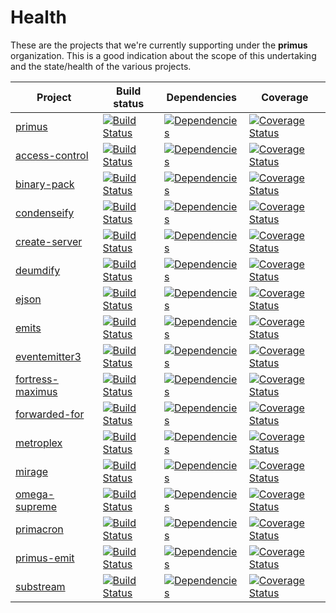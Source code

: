 # Health

These are the projects that we're currently supporting under the **primus**
organization. This is a good indication about the scope of this undertaking and
the state/health of the various projects.

Project                                   | Build status | Dependencies | Coverage
------------------------------------------|--------------|--------------|----------
[primus][primus]                          | [![Build Status](https://img.shields.io/travis/primus/primus/master.svg?style=flat-square)](https://travis-ci.org/primus/primus) | [![Dependencies](https://img.shields.io/david/primus/primus.svg?style=flat-square)](https://david-dm.org/primus/primus) | [![Coverage Status](https://img.shields.io/coveralls/primus/primus/master.svg?style=flat-square)](https://coveralls.io/r/primus/primus?branch=master)
[access-control][access-control]          | [![Build Status](https://img.shields.io/travis/primus/access-control/master.svg?style=flat-square)](https://travis-ci.org/primus/access-control) | [![Dependencies](https://img.shields.io/david/primus/access-control.svg?style=flat-square)](https://david-dm.org/primus/access-control) | [![Coverage Status](https://img.shields.io/coveralls/primus/access-control/master.svg?style=flat-square)](https://coveralls.io/r/primus/access-control?branch=master)
[binary-pack][binary-pack]                | [![Build Status](https://img.shields.io/travis/primus/binary-pack/master.svg?style=flat-square)](https://travis-ci.org/primus/binary-pack) | [![Dependencies](https://img.shields.io/david/primus/binary-pack.svg?style=flat-square)](https://david-dm.org/primus/binary-pack) | [![Coverage Status](https://img.shields.io/coveralls/primus/binary-pack/master.svg?style=flat-square)](https://coveralls.io/r/primus/binary-pack?branch=master)
[condenseify][condenseify]                | [![Build Status](https://img.shields.io/travis/primus/condenseify/master.svg?style=flat-square)](https://travis-ci.org/primus/condenseify) | [![Dependencies](https://img.shields.io/david/primus/condenseify.svg?style=flat-square)](https://david-dm.org/primus/condenseify) | [![Coverage Status](https://img.shields.io/coveralls/primus/condenseify/master.svg?style=flat-square)](https://coveralls.io/r/primus/condenseify?branch=master)
[create-server][create-server]            | [![Build Status](https://img.shields.io/travis/primus/create-server/master.svg?style=flat-square)](https://travis-ci.org/primus/create-server) | [![Dependencies](https://img.shields.io/david/primus/create-server.svg?style=flat-square)](https://david-dm.org/primus/create-server) | [![Coverage Status](https://img.shields.io/coveralls/primus/create-server/master.svg?style=flat-square)](https://coveralls.io/r/primus/create-server?branch=master)
[deumdify][deumdify]                      | [![Build Status](https://img.shields.io/travis/primus/deumdify/master.svg?style=flat-square)](https://travis-ci.org/primus/deumdify) | [![Dependencies](https://img.shields.io/david/primus/deumdify.svg?style=flat-square)](https://david-dm.org/primus/deumdify) | [![Coverage Status](https://img.shields.io/coveralls/primus/deumdify/master.svg?style=flat-square)](https://coveralls.io/r/primus/deumdify?branch=master)
[ejson][ejson]                            | [![Build Status](https://img.shields.io/travis/primus/ejson/master.svg?style=flat-square)](https://travis-ci.org/primus/ejson) | [![Dependencies](https://img.shields.io/david/primus/ejson.svg?style=flat-square)](https://david-dm.org/primus/ejson) | [![Coverage Status](https://img.shields.io/coveralls/primus/ejson/master.svg?style=flat-square)](https://coveralls.io/r/primus/ejson?branch=master)
[emits][emits]                            | [![Build Status](https://img.shields.io/travis/primus/emits/master.svg?style=flat-square)](https://travis-ci.org/primus/emits) | [![Dependencies](https://img.shields.io/david/primus/emits.svg?style=flat-square)](https://david-dm.org/primus/emits) | [![Coverage Status](https://img.shields.io/coveralls/primus/emits/master.svg?style=flat-square)](https://coveralls.io/r/primus/emits?branch=master)
[eventemitter3][eventemitter3]            | [![Build Status](https://img.shields.io/travis/primus/eventemitter3/master.svg?style=flat-square)](https://travis-ci.org/primus/eventemitter3) | [![Dependencies](https://img.shields.io/david/primus/eventemitter3.svg?style=flat-square)](https://david-dm.org/primus/eventemitter3) | [![Coverage Status](https://img.shields.io/coveralls/primus/eventemitter3/master.svg?style=flat-square)](https://coveralls.io/r/primus/eventemitter3?branch=master)
[fortress-maximus][fortress-maximus]      | [![Build Status](https://img.shields.io/travis/primus/fortress-maximus/master.svg?style=flat-square)](https://travis-ci.org/primus/fortress-maximus) | [![Dependencies](https://img.shields.io/david/primus/fortress-maximus.svg?style=flat-square)](https://david-dm.org/primus/fortress-maximus) | [![Coverage Status](https://img.shields.io/coveralls/primus/fortress-maximus/master.svg?style=flat-square)](https://coveralls.io/r/primus/fortress-maximus?branch=master)
[forwarded-for][forwarded-for]            | [![Build Status](https://img.shields.io/travis/primus/forwarded-for/master.svg?style=flat-square)](https://travis-ci.org/primus/forwarded-for) | [![Dependencies](https://img.shields.io/david/primus/forwarded-for.svg?style=flat-square)](https://david-dm.org/primus/forwarded-for) | [![Coverage Status](https://img.shields.io/coveralls/primus/forwarded-for/master.svg?style=flat-square)](https://coveralls.io/r/primus/forwarded-for?branch=master)
[metroplex][metroplex]                    | [![Build Status](https://img.shields.io/travis/primus/metroplex/master.svg?style=flat-square)](https://travis-ci.org/primus/metroplex) | [![Dependencies](https://img.shields.io/david/primus/metroplex.svg?style=flat-square)](https://david-dm.org/primus/metroplex) | [![Coverage Status](https://img.shields.io/coveralls/primus/metroplex/master.svg?style=flat-square)](https://coveralls.io/r/primus/metroplex?branch=master)
[mirage][mirage]                          | [![Build Status](https://img.shields.io/travis/primus/mirage/master.svg?style=flat-square)](https://travis-ci.org/primus/mirage) | [![Dependencies](https://img.shields.io/david/primus/mirage.svg?style=flat-square)](https://david-dm.org/primus/mirage) | [![Coverage Status](https://img.shields.io/coveralls/primus/mirage/master.svg?style=flat-square)](https://coveralls.io/r/primus/mirage?branch=master)
[omega-supreme][omega-supreme]            | [![Build Status](https://img.shields.io/travis/primus/omega-supreme/master.svg?style=flat-square)](https://travis-ci.org/primus/omega-supreme) | [![Dependencies](https://img.shields.io/david/primus/omega-supreme.svg?style=flat-square)](https://david-dm.org/primus/omega-supreme) | [![Coverage Status](https://img.shields.io/coveralls/primus/omega-supreme/master.svg?style=flat-square)](https://coveralls.io/r/primus/omega-supreme?branch=master)
[primacron][primacron]                    | [![Build Status](https://img.shields.io/travis/primus/primacron/master.svg?style=flat-square)](https://travis-ci.org/primus/primacron) | [![Dependencies](https://img.shields.io/david/primus/primacron.svg?style=flat-square)](https://david-dm.org/primus/primacron) | [![Coverage Status](https://img.shields.io/coveralls/primus/primacron/master.svg?style=flat-square)](https://coveralls.io/r/primus/primacron?branch=master)
[primus-emit][primus-emit]                | [![Build Status](https://img.shields.io/travis/primus/primus-emit/master.svg?style=flat-square)](https://travis-ci.org/primus/primus-emit) | [![Dependencies](https://img.shields.io/david/primus/primus-emit.svg?style=flat-square)](https://david-dm.org/primus/primus-emit) | [![Coverage Status](https://img.shields.io/coveralls/primus/primus-emit/master.svg?style=flat-square)](https://coveralls.io/r/primus/primus-emit?branch=master)
[substream][substream]                    | [![Build Status](https://img.shields.io/travis/primus/substream/master.svg?style=flat-square)](https://travis-ci.org/primus/substream) | [![Dependencies](https://img.shields.io/david/primus/substream.svg?style=flat-square)](https://david-dm.org/primus/substream) | [![Coverage Status](https://img.shields.io/coveralls/primus/substream/master.svg?style=flat-square)](https://coveralls.io/r/primus/substream?branch=master)


[primus]: https://github.com/primus/primus
[access-control]: https://github.com/primus/access-control
[binary-pack]: https://github.com/primus/binary-pack
[condenseify]: https://github.com/primus/condenseify
[create-server]: https://github.com/primus/create-server
[deumdify]: https://github.com/primus/deumdify
[ejson]: https://github.com/primus/ejson
[emits]: https://github.com/primus/emits
[eventemitter3]: https://github.com/primus/eventemitter3
[fortress-maximus]: https://github.com/primus/fortress-maximus
[forwarded-for]: https://github.com/primus/forwarded-for
[metroplex]: https://github.com/primus/metroplex
[mirage]: https://github.com/primus/mirage
[omega-supreme]: https://github.com/primus/omega-supreme
[primacron]: https://github.com/primus/primacron
[primus-emit]: https://github.com/primus/primus-emit
[substream]: https://github.com/primus/substream
